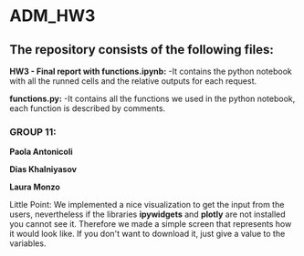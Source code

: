 # ADM_HW3
## The repository consists of the following files:
**HW3 - Final report with functions.ipynb:**
 -It contains the python notebook with all the runned cells and the relative outputs for each request.

**functions.py:**
 -It contains all the functions we used in the python notebook, each function is described by comments.
 
### GROUP 11:
**Paola Antonicoli**

**Dias Khalniyasov**

**Laura Monzo**

Little Point:
We implemented a nice visualization to get the input from the users, nevertheless if the libraries **ipywidgets** and **plotly** are not installed you cannot see it.
Therefore we made a simple screen that represents how it would look like.
If you don't want to download it, just give a value to the variables.
